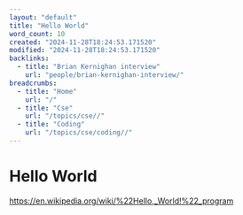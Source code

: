 ```yaml
---
layout: "default"
title: "Hello World"
word_count: 10
created: "2024-11-28T18:24:53.171520"
modified: "2024-11-28T18:24:53.171520"
backlinks:
  - title: "Brian Kernighan interview"
    url: "people/brian-kernighan-interview/"
breadcrumbs:
  - title: "Home"
    url: "/"
  - title: "Cse"
    url: "/topics/cse//"
  - title: "Coding"
    url: "/topics/cse/coding//"
---
```

# Hello World

https://en.wikipedia.org/wiki/%22Hello,_World!%22_program